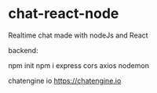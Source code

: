 # chat-react-node
Realtime chat made with nodeJs and React


backend:

npm init
npm i express cors axios nodemon

chatengine io https://chatengine.io

